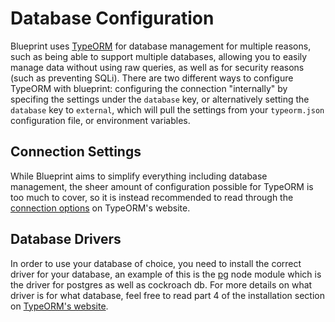# Database Configuration

Blueprint uses [TypeORM](typeorm.io/) for database management for multiple reasons,
such as being able to support multiple databases, allowing you to easily manage data
without using raw queries, as well as for security reasons (such as preventing SQLi).
There are two different ways to configure TypeORM with blueprint: configuring the
connection "internally" by specifing the settings under the `database` key, or alternatively
setting the `database` key to `external`, which will pull the settings from your
`typeorm.json` configuration file, or environment variables.

## Connection Settings

While Blueprint aims to simplify everything including database management, the sheer amount
of configuration possible for TypeORM is too much to cover, so it is instead recommended to read
through the [connection options](https://typeorm.io/#/connection-options) on TypeORM's website.

## Database Drivers

In order to use your database of choice, you need to install the correct driver for your database,
an example of this is the [pg](https://www.npmjs.com/package/pg) node module which is the driver for
postgres as well as cockroach db. For more details on what driver is for what database, feel free to
read part 4 of the installation section on [TypeORM's website](https://typeorm.io/#/).
